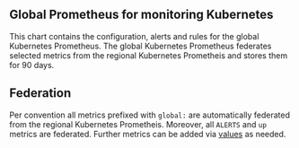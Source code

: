 Global Prometheus for monitoring Kubernetes
------------------------------------------

This chart contains the configuration, alerts and rules for the global Kubernetes Prometheus.
The global Kubernetes Prometheus federates selected metrics from the regional Kubernetes Prometheis and stores them for 90 days.  

## Federation

Per convention all metrics prefixed with `global:` are automatically federated from the regional Kubernetes Prometheis. Moreover, all `ALERTS` and `up` metrics are federated.
Further metrics can be added via [values](.values.yaml) as needed.
